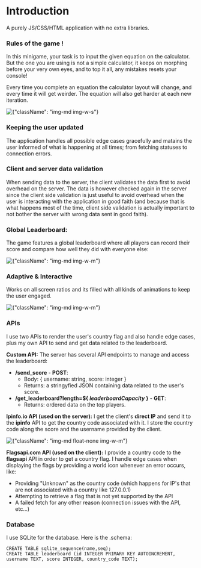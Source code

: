 # Introduction
A purely JS/CSS/HTML application with no extra libraries.

### Rules of the game !
In this minigame, your task is to input the given equation on the calculator. But the one you are using is not a simple calculator, it keeps on morphing before your very own eyes, and to top it all, any mistakes resets your console!

Every time you complete an equation the calculator layout will change, and every time it will get weirder. The equation will also get harder at each new iteration.

![{"className": "img-md img-w-s"}](./images/markdown/calculatormaster/buttons.gif)


### Keeping the user updated
The application handles all possible edge cases gracefully and matains the user informed of what is happening at all times; from fetching statuses to connection errors.

### Client and server data validation
When sending data to the server, the client validates the data first to avoid overhead on the server. The data is however checked again in the server since the client side validation is just useful to avoid overhead when the user is interacting with the application in good faith (and because that is what happens most of the time, client side validation is actually important to not bother the server with wrong data sent in good faith).

### Global Leaderboard:
The game features a global leaderboard where all players can record their score and compare how well they did with everyone else:

![{"className": "img-md img-w-m"}](./images/markdown/calculatormaster/leaderboard.gif)

### Adaptive & Interactive
Works on all screen ratios and its filled with all kinds of animations to keep the user engaged.

![{"className": "img-md img-w-m"}](./images/markdown/calculatormaster/responsive.gif)

### APIs
I use two APIs to render the user's country flag and also handle edge cases, plus my own API to send and get data related to the leaderboard.

**Custom API:** The server has several API endpoints to manage and access the leaderboard:
- **/send_score** - **POST**:
    - Body: { username: string, score: integer }
    - Returns: a stringyfied JSON containing data related to the user's score.
- **/get_leaderboard?length=${ *leaderboardCapacity* }** - **GET**:
    - Returns: ordered data on the top players.

**Ipinfo.io API (used on the server):** I get the client's **direct IP** and send it to the **ipinfo** API to get the country code associated with it. I store the country code along the score and the username provided by the client.

![{"className": "img-md float-none img-w-m"}](./images/markdown/calculatormaster/apis.png)

**Flagsapi.com API (used on the client):** I provide a country code to the **flagsapi** API in order to get a country flag. I handle edge cases when displaying the flags by providing a world icon whenever an error occurs, like:

- Providing "Unknown" as the country code (which happens for IP's that are not associated with a country like 127.0.0.1)
- Attempting to retrieve a flag that is not yet supported by the API
- A failed fetch for any other reason (connection issues with the API, etc...)


### Database
I use SQLite for the database. Here is the .schema:

```
CREATE TABLE sqlite_sequence(name,seq);
CREATE TABLE leaderboard (id INTEGER PRIMARY KEY AUTOINCREMENT,  username TEXT, score INTEGER, country_code TEXT);
```